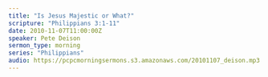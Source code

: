 ```yaml
---
title: "Is Jesus Majestic or What?"
scripture: "Philippians 3:1-11"
date: 2010-11-07T11:00:00Z
speaker: Pete Deison
sermon_type: morning
series: "Philippians"
audio: https://pcpcmorningsermons.s3.amazonaws.com/20101107_deison.mp3 
---
```



